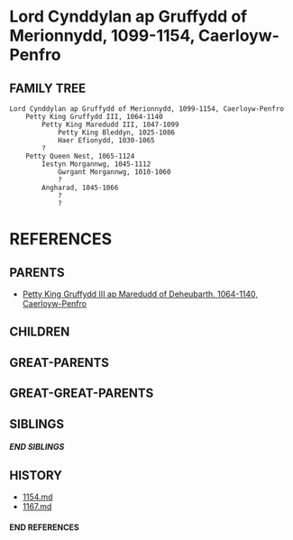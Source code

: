 # Lord Cynddylan ap Gruffydd of Merionnydd, 1099-1154, Caerloyw-Penfro

## FAMILY TREE
```
Lord Cynddylan ap Gruffydd of Merionnydd, 1099-1154, Caerloyw-Penfro
    Petty King Gruffydd III, 1064-1140
        Petty King Maredudd III, 1047-1099
            Petty King Bleddyn, 1025-1086
            Haer Efionydd, 1030-1065
        ?
    Petty Queen Nest, 1065-1124
        Iestyn Morgannwg, 1045-1112
            Gwrgant Morgannwg, 1010-1060
            ?            
        Angharad, 1045-1066    
            ?
            ?
```


# REFERENCES

## PARENTS 
* [Petty King Gruffydd III ap Maredudd of Deheubarth, 1064-1140, Caerloyw-Penfro](gruffydd_iii_ap_maredudd_1064.md)

## CHILDREN 


## GREAT-PARENTS 


## GREAT-GREAT-PARENTS 

## SIBLINGS

##### END SIBLINGS  
## HISTORY
* [1154.md](../h/1154.md)
* [1167.md](../h/1167.md)

#### END REFERENCES
